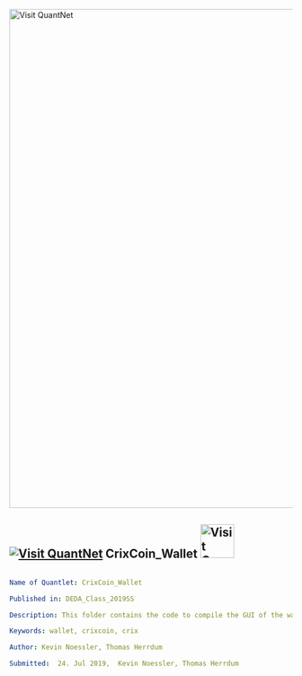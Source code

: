 [<img src="https://github.com/QuantLet/Styleguide-and-FAQ/blob/master/pictures/banner.png" width="888" alt="Visit QuantNet">](http://quantlet.de/)

## [<img src="https://github.com/QuantLet/Styleguide-and-FAQ/blob/master/pictures/qloqo.png" alt="Visit QuantNet">](http://quantlet.de/) **CrixCoin_Wallet** [<img src="https://github.com/QuantLet/Styleguide-and-FAQ/blob/master/pictures/QN2.png" width="60" alt="Visit QuantNet 2.0">](http://quantlet.de/)

```yaml

Name of Quantlet: CrixCoin_Wallet

Published in: DEDA_Class_2019SS

Description: This folder contains the code to compile the GUI of the wallet and access it

Keywords: wallet, crixcoin, crix

Author: Kevin Noessler, Thomas Herrdum

Submitted:  24. Jul 2019,  Kevin Noessler, Thomas Herrdum

```